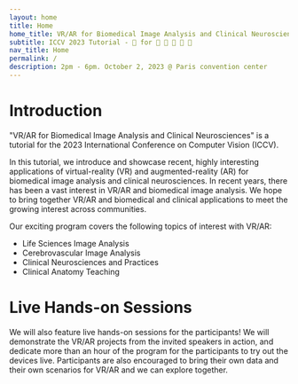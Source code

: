 ```yaml
---
layout: home
title: Home
home_title: VR/AR for Biomedical Image Analysis and Clinical Neurosciences
subtitle: ICCV 2023 Tutorial - 🥽 for 🐁 🔬 🏥 🩻 🧠
nav_title: Home
permalink: /
description: 2pm - 6pm. October 2, 2023 @ Paris convention center
---
```


# Introduction

"VR/AR for Biomedical Image Analysis and Clinical Neurosciences" is a tutorial for the 2023 International Conference on Computer Vision (ICCV).

In this tutorial, we introduce and showcase recent, highly interesting applications of virtual-reality (VR) and augmented-reality (AR) for biomedical image analysis and clinical neurosciences. In recent years, there has been a vast interest in VR/AR and biomedical image analysis. We hope to bring together VR/AR and biomedical and clinical applications to meet the growing interest across communities.

Our exciting program covers the following topics of interest with VR/AR:

* Life Sciences Image Analysis
* Cerebrovascular Image Analysis
* Clinical Neurosciences and Practices
* Clinical Anatomy Teaching

# Live Hands-on Sessions

We will also feature live hands-on sessions for the participants!
We will demonstrate the VR/AR projects from the invited speakers in action,
and dedicate more than an hour of the program for the participants to try out the devices live.
Participants are also encouraged to bring their own data and their own scenarios for VR/AR and we can explore together.
